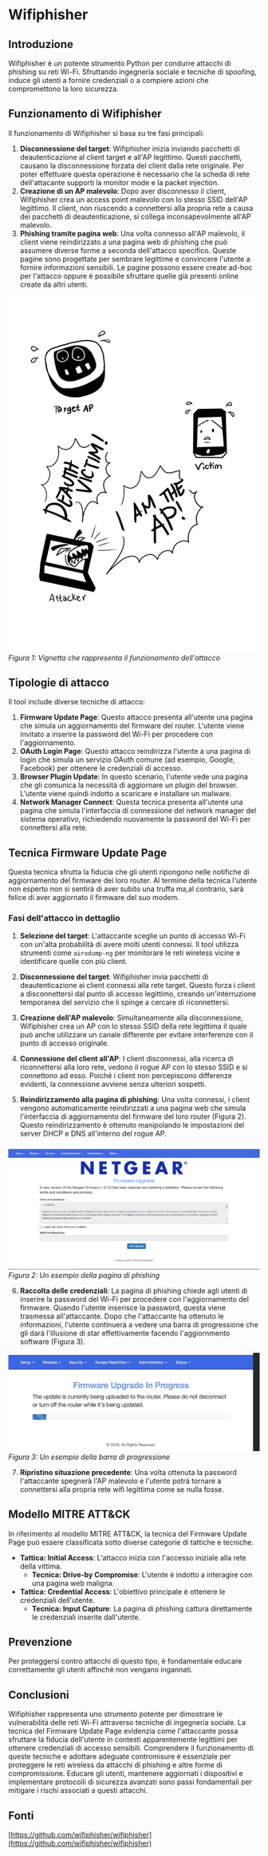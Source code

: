 # Wifiphisher

## Introduzione

Wifiphisher è un potente strumento Python per condurre attacchi di phishing su reti Wi-Fi. Sfruttando ingegneria sociale e tecniche di spoofing, induce gli utenti a fornire credenziali o a compiere azioni che compromettono la loro sicurezza.

## Funzionamento di Wifiphisher

Il funzionamento di Wifiphisher si basa su tre fasi principali:

1. **Disconnessione del target**: Wifiphisher inizia inviando pacchetti di deautenticazione al client target e all'AP legittimo. Questi pacchetti, causano la disconnessione forzata del client dalla rete originale.
Per poter effettuare questa operazione è necessario che la scheda di rete dell'attacante supporti la monitor mode e la packet injection.
2. **Creazione di un AP malevolo**: Dopo aver disconnesso il client, Wifiphisher crea un access point malevolo con lo stesso SSID dell'AP legittimo. Il client, non riuscendo a connettersi alla propria rete a causa dei pacchetti di deautenticazione, si collega inconsapevolmente all'AP malevolo.
3. **Phishing tramite pagina web**: Una volta connesso all'AP malevolo, il client viene reindirizzato a una pagina web di phishing che può assumere diverse forme a seconda dell'attacco specifico. Queste pagine sono progettate per sembrare legittime e convincere l'utente a fornire informazioni sensibili. Le pagine possono essere create ad-hoc per l'attacco oppure è possibile sfruttare quelle già presenti online create da altri utenti.

![Vignetta che rappresenta il funzionamento dell'attacco](images/scheme.jpeg)
_Figura 1: Vignetta che rappresenta il funzionamento dell'attacco_


## Tipologie di attacco

Il tool include diverse tecniche di attacco:

1. **Firmware Update Page**: Questo attacco presenta all'utente una pagina che simula un aggiornamento del firmware del router. L'utente viene invitato a inserire la password del Wi-Fi per procedere con l'aggiornamento.
2. **OAuth Login Page**: Questo attacco reindirizza l'utente a una pagina di login che simula un servizio OAuth comune (ad esempio, Google, Facebook) per ottenere le credenziali di accesso.
3. **Browser Plugin Update**: In questo scenario, l'utente vede una pagina che gli comunica la necessità di aggiornare un plugin del browser. L'utente viene quindi indotto a scaricare e installare un malware.
4. **Network Manager Connect**: Questa tecnica presenta all'utente una pagina che simula l'interfaccia di connessione del network manager del sistema operativo, richiedendo nuovamente la password del Wi-Fi per connettersi alla rete.

## Tecnica Firmware Update Page

Questa tecnica sfrutta la fiducia che gli utenti ripongono nelle notifiche di aggiornamento del firmware dei loro router. Al termine della tecnica l'utente non esperto non si sentirà di aver subito una truffa ma,al contrario, sarà felice di aver aggiornato il firmware del suo modem.

### Fasi dell'attacco in dettaglio

1. **Selezione del target**: L'attaccante sceglie un punto di accesso Wi-Fi con un'alta probabilità di avere molti utenti connessi. Il tool utilizza strumenti come `airodump-ng` per monitorare le reti wireless vicine e identificare quelle con più client.

2. **Disconnessione del target**: Wifiphisher invia pacchetti di deautenticazione ai client connessi alla rete target. Questo forza i client a disconnettersi dal punto di accesso legittimo, creando un'interruzione temporanea del servizio che li spinge a cercare di riconnettersi.

3. **Creazione dell'AP malevolo**: Simultaneamente alla disconnessione, Wifiphisher crea un AP con lo stesso SSID della rete legittima il quale può anche utilizzare un canale differente per evitare interferenze con il punto di accesso originale.

4. **Connessione del client all'AP**: I client disconnessi, alla ricerca di riconnettersi alla loro rete, vedono il rogue AP con lo stesso SSID e si connettono ad esso. Poiché i client non percepiscono differenze evidenti, la connessione avviene senza ulteriori sospetti.

5. **Reindirizzamento alla pagina di phishing**: Una volta connessi, i client vengono automaticamente reindirizzati a una pagina web che simula l'interfaccia di aggiornamento del firmware del loro router (Figura 2). Questo reindirizzamento è ottenuto manipolando le impostazioni del server DHCP e DNS all'interno del rogue AP.

![Un esempio della pagina di phishing](images/fw_upgrade.png)
_Figura 2: Un esempio della pagina di phishing_

6. **Raccolta delle credenziali**: La pagina di phishing chiede agli utenti di inserire la password del Wi-Fi per procedere con l'aggiornamento del firmware. Quando l'utente inserisce la password, questa viene trasmessa all'attaccante. Dopo che l'attaccante ha ottenuto le informazioni, l'utente continuerà a vedere una barra di progressione che gli darà l'illusione di star effettivamente facendo l'aggiornmento software (Figura 3).

![Un esempio della pagina di phishing](images/fw_upgrade-2.png)
_Figura 3: Un esempio della barra di progressione_

7. **Ripristino situazione precedente**: Una volta ottenuta la password l'attaccante spegnerà l'AP malevolo e l'utente potrà tornare a connettersi alla propria rete wifi legittima come se nulla fosse.


## Modello MITRE ATT&CK

In riferimento al modello MITRE ATT&CK, la tecnica del Firmware Update Page può essere classificata sotto diverse categorie di tattiche e tecniche.

- **Tattica: Initial Access**: L'attacco inizia con l'accesso iniziale alla rete della vittima.
  - **Tecnica: Drive-by Compromise**: L'utente è indotto a interagire con una pagina web maligna.
- **Tattica: Credential Access**: L'obiettivo principale è ottenere le credenziali dell'utente.
  - **Tecnica: Input Capture**: La pagina di phishing cattura direttamente le credenziali inserite dall'utente.

## Prevenzione

Per proteggersi contro attacchi di questo tipo, è fondamentale educare correttamente gli utenti affinchè non vengano ingannati.

## Conclusioni

Wifiphisher rappresenta uno strumento potente per dimostrare le vulnerabilità delle reti Wi-Fi attraverso tecniche di ingegneria sociale. La tecnica del Firmware Update Page evidenzia come l'attaccante possa sfruttare la fiducia dell'utente in contesti apparentemente legittimi per ottenere credenziali di accesso sensibili. Comprendere il funzionamento di queste tecniche e adottare adeguate contromisure è essenziale per proteggere le reti wireless da attacchi di phishing e altre forme di compromissione. Educare gli utenti, mantenere aggiornati i dispositivi e implementare protocolli di sicurezza avanzati sono passi fondamentali per mitigare i rischi associati a questi attacchi.

## Fonti
[https://github.com/wifiphisher/wifiphisher](https://github.com/wifiphisher/wifiphisher)
